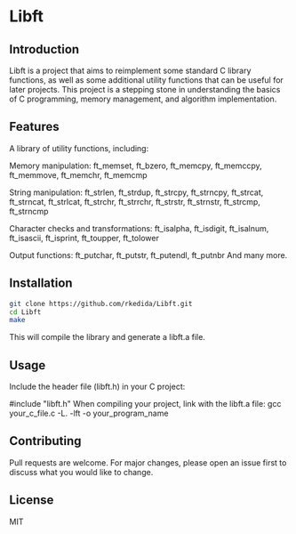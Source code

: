 # Libft

## Introduction
Libft is a project that aims to reimplement some standard C library functions, as well as some additional utility functions that can be useful for later projects. This project is a stepping stone in understanding the basics of C programming, memory management, and algorithm implementation.


## Features
A library of utility functions, including:

Memory manipulation: ft_memset, ft_bzero, ft_memcpy, ft_memccpy, ft_memmove, ft_memchr, ft_memcmp

String manipulation: ft_strlen, ft_strdup, ft_strcpy, ft_strncpy, ft_strcat, ft_strncat, ft_strlcat, ft_strchr, ft_strrchr, ft_strstr, ft_strnstr, ft_strcmp, ft_strncmp

Character checks and transformations: ft_isalpha, ft_isdigit, ft_isalnum, ft_isascii, ft_isprint, ft_toupper, ft_tolower

Output functions: ft_putchar, ft_putstr, ft_putendl, ft_putnbr
And many more.

## Installation
```sh
git clone https://github.com/rkedida/Libft.git
cd Libft
make
```
This will compile the library and generate a libft.a file.


## Usage
Include the header file (libft.h) in your C project:

#include "libft.h"
When compiling your project, link with the libft.a file:
gcc your_c_file.c -L. -lft -o your_program_name

## Contributing
Pull requests are welcome. For major changes, please open an issue first to discuss what you would like to change.

## License
MIT
